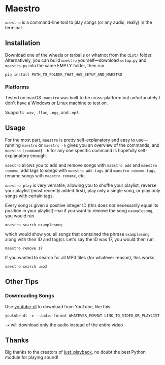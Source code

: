 # Maestro
`maestro` is a command-line tool to play songs (or any audio, really) in the terminal.

## Installation
Download one of the wheels or tarballs or whatnot from the `dist/` folder. Alternatively, you can build `maestro` yourself—download `setup.py` and `maestro.py` into the same EMPTY folder, then run
```
pip install PATH_TO_FOLDER_THAT_HAS_SETUP_AND_MAESTRO
```

### Platforms
Tested on macOS. `maestro` was built to be cross-platform but unfortunately I don't have a Windows or Linux machine to test on.

Supports `.wav`, `.flac`, `.ogg`, and `.mp3`.

## Usage
For the most part, `maestro` is pretty self-explanatory and easy to use—running `maestro` or `maestro -h` gives you an overview of the commands, and `maestro [command] -h` for any one specific command is hopefully self-explanatory enough.

`maestro` allows you to add and remove songs with `maestro add` and `maestro remove`, add tags to songs with `maestro add-tags` and `maestro remove-tags`, rename songs with `maestro rename`, etc.

`maestro play` is very versatile, allowing you to shuffle your playlist, reverse your playlist (most recently added first), play only a single song, or play only songs with certain tags.

Every song is given a positive integer ID (this does *not* necessarily equal its position in your playlist)—so if you want to remove the song `examplesong`, you would run
```
maestro search examplesong
```
which would show you all songs that contained the phrase `examplesong` along with their ID and tag(s). Let's say the ID was 17, you would then run
```
maestro remove 17
```

If you wanted to search for all MP3 files (for whatever reason), this works:
```
maestro search .mp3
```

## Other Tips

### Downloading Songs
Use [youtube-dl](https://github.com/ytdl-org/youtube-dl) to download from YouTube, like this:
```
youtube-dl -x --audio-format WHATEVER_FORMAT LINK_TO_VIDEO_OR_PLAYLIST
```
`-x` will download only the audio instead of the entire video

## Thanks

Big thanks to the creators of [just_playback](https://github.com/cheofusi/just_playback), no doubt the best Python module for playing sound!
